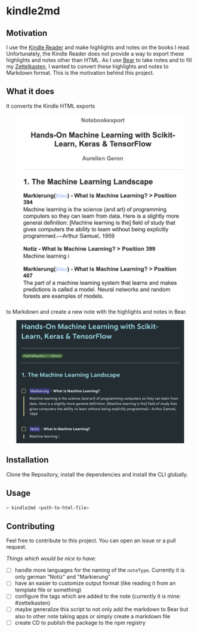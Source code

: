 # kindle2md
## Motivation

I use the [Kindle Reader](https://www.amazon.com/b?ie=UTF8&node=16571048011) and make highlights and notes on the books I read.
Unfortunately, the Kindle Reader does not provide a way to export these highlights and notes other than HTML.
As I use [Bear](https://bear.app/) to take notes and to fill my [Zettelkasten](https://zettelkasten.de), I wanted to convert these highlights and notes to Markdown format.
This is the motivation behind this project.

## What it does

It converts the Kindle HTML exports

<p align="center">
<img src="/images/notes-html.png" width="450">
</p>

to Markdown and create a new note with the highlights and notes in Bear.

<p align="center">
<img src="/images/notes-bear.png" width="450">
</p>

## Installation

Clone the Repository, install the dependencies and install the CLI globally.

## Usage

```bash
> kindle2md <path-to-html-file>
```

## Contributing

Feel free to contribute to this project. You can open an issue or a pull request.

*Things which would be nice to have:*

- [ ] handle more languages for the naming of the `noteType`. Currently it is only german "Notiz" and "Markierung"
- [ ] have an easier to customize output format (like reading it from an template file or something)
- [ ] configure the tags which are added to the note (currently it is mine: #zettelkasten)
- [ ] maybe generalize this script to not only add the markdown to Bear but also to other note taking apps or simply create a markdown file
- [ ] create CD to publish the package to the npm registry
